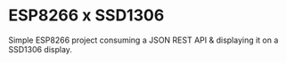 # ESP8266 x SSD1306

Simple ESP8266 project consuming a JSON REST API & displaying it on a SSD1306 display.
